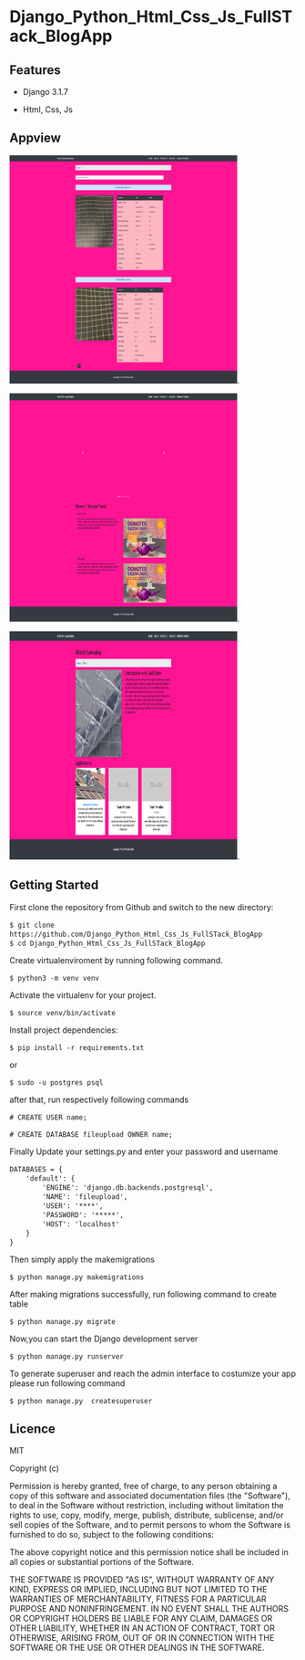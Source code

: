 # Django_Python_Html_Css_Js_FullSTack_BlogApp

## Features

- Django 3.1.7

- Html, Css, Js

## Appview

<img src="https://github.com/sahin88/Django_Python_Html_Css_Js_FullSTack_BussinessApp/blob/main/company_one.png"  width="400px" height="400px">.

<img src="https://github.com/sahin88/Django_Python_Html_Css_Js_FullSTack_BussinessApp/blob/main/company_two.png"  width="400px" height="400px">.

<img src="https://github.com/sahin88/Django_Python_Html_Css_Js_FullSTack_BussinessApp/blob/main/company_three.png"  width="400px" height="400px">.

## Getting Started

First clone the repository from Github and switch to the new directory:

```
$ git clone https://github.com/Django_Python_Html_Css_Js_FullSTack_BlogApp
$ cd Django_Python_Html_Css_Js_FullSTack_BlogApp

```

Create virtualenviroment by running following command.

```
$ python3 -m venv venv

```

Activate the virtualenv for your project.

```
$ source venv/bin/activate

```

Install project dependencies:

```
$ pip install -r requirements.txt

```

or

```
$ sudo -u postgres psql

```

after that, run respectively following commands

```
# CREATE USER name;
```

```
# CREATE DATABASE fileupload OWNER name;
```

Finally Update your settings.py and enter your password and username

```
DATABASES = {
    'default': {
        'ENGINE': 'django.db.backends.postgresql',
        'NAME': 'fileupload',
        'USER': '****',
        'PASSWORD': '*****',
        'HOST': 'localhost'
    }
}

```

Then simply apply the makemigrations

```
$ python manage.py makemigrations

```

After making migrations successfully, run following command to create table

```
$ python manage.py migrate

```

Now,you can start the Django development server

```
$ python manage.py runserver

```

To generate superuser and reach the admin interface to costumize your app please run following command

```
$ python manage.py  createsuperuser

```

## Licence

MIT

Copyright (c)

Permission is hereby granted, free of charge, to any person obtaining a copy of this software and associated documentation files (the "Software"),
to deal in the Software without restriction, including without limitation the rights to use, copy, modify, merge, publish, distribute, sublicense, and/or sell copies of the Software, and to permit persons to whom the Software is furnished to do so, subject to the following conditions:

The above copyright notice and this permission notice shall be included in all copies or substantial portions of the Software.

THE SOFTWARE IS PROVIDED "AS IS", WITHOUT WARRANTY OF ANY KIND, EXPRESS OR IMPLIED, INCLUDING BUT NOT LIMITED TO THE WARRANTIES OF MERCHANTABILITY,
FITNESS FOR A PARTICULAR PURPOSE AND NONINFRINGEMENT. IN NO EVENT SHALL THE AUTHORS OR COPYRIGHT HOLDERS BE LIABLE FOR ANY CLAIM, DAMAGES OR OTHER LIABILITY, WHETHER IN AN ACTION OF CONTRACT,
TORT OR OTHERWISE, ARISING FROM, OUT OF OR IN CONNECTION WITH THE SOFTWARE OR THE USE OR OTHER DEALINGS IN THE SOFTWARE.
